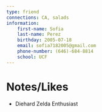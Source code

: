 ```yaml
---
type: friend
connections: CA, salads
information:
	first-name: Sofia
	last-name: Perez
	birthday: 2005-07-18
	email: sofia7182005@gmail.com
	phone-number: (646)-684-8814
	school: UCF
---
```

# Notes/Likes
- Diehard Zelda Enthusiast
